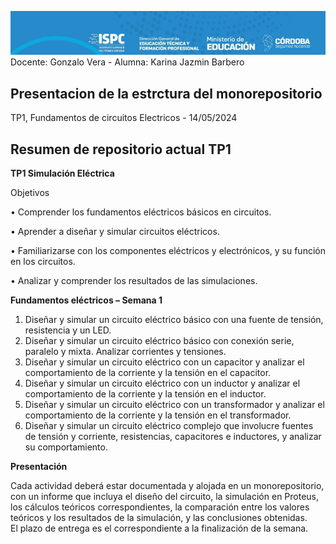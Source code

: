
![alt text](/RSC/VISUALES%20IV/Imagen%20de%20WhatsApp%202024-04-14%20a%20las%2020.25.53_b27c0dfd.jpg)
Docente: Gonzalo Vera -
Alumna: Karina Jazmin Barbero 
## Presentacion de la estrctura del monorepositorio
TP1, Fundamentos de circuitos Electricos - 14/05/2024

## Resumen de repositorio actual TP1

**TP1 Simulación Eléctrica** 

Objetivos  

• Comprender los fundamentos eléctricos básicos en circuitos.  

• Aprender a diseñar y simular circuitos eléctricos.  

• Familiarizarse con los componentes eléctricos y electrónicos, y su función en 
los circuitos.  

• Analizar y comprender los resultados de las simulaciones.  

**Fundamentos eléctricos – Semana 1** 

1. Diseñar y simular un circuito eléctrico básico con una fuente de tensión, 
resistencia y un LED.
2. Diseñar y simular un circuito eléctrico básico con conexión serie, paralelo y 
mixta. Analizar corrientes y tensiones. 
3. Diseñar y simular un circuito eléctrico con un capacitor y analizar el 
comportamiento de la corriente y la tensión en el capacitor.
4. Diseñar y simular un circuito eléctrico con un inductor y analizar el 
comportamiento de la corriente y la tensión en el inductor.
5. Diseñar y simular un circuito eléctrico con un transformador y analizar el 
comportamiento de la corriente y la tensión en el transformador.
6. Diseñar y simular un circuito eléctrico complejo que involucre fuentes de 
tensión y corriente, resistencias, capacitores e inductores, y analizar su 
comportamiento.  

**Presentación** 

Cada actividad deberá estar documentada y alojada en un monorepositorio, con un 
informe que incluya el diseño del circuito, la simulación en Proteus, los cálculos 
teóricos correspondientes, la comparación entre los valores teóricos y los resultados 
de la simulación, y las conclusiones obtenidas.  
El plazo de entrega es el correspondiente a la finalización de la semana.

